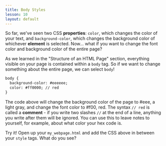 ```yaml
---
title: Body Styles
lesson: 10
layout: default
---
```


So far, we've seen two CSS **properties**: `color`, which changes the color of your text, and `background-color`, which changes the background color of whichever **element** is selected. Now... what if you want to change the font color and background color of the entire page? 

As we learned in the "Structure of an HTML Page" section, everything visible on your page is contained within a `body` tag. So if we want to change something about the entire page, we can select `body`! 

```html
body {
  background-color: #eeeeee; 
  color: #ff0000; // red
}
```

The code above will change the background color of the page to #eee, a light gray, and change the font color to #f00, red. The syntax `// red` is called a **comment** - if you write two slashes `//` at the end of a line, anything you write after them will be ignored. You can use this to leave notes to yourself, for example, about what color your hex code is. 

Try it! Open up your `my_webpage.html` and add the CSS above in between your `style` tags. What do you see?

